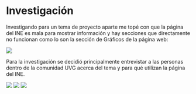 # Investigación

Investigando para un tema de proyecto aparte me topé con que la página del INE
es mala para mostrar información y hay secciones que directamente no funcionan
como lo son la sección de Gráficos de la página web:

![](./imgs/graph_web_page.jpg)

Para la investigación se decidió principalmente entrevistar a las personas
dentro de la comunidad UVG acerca del tema y para qué utilizan la página del
INE.

![](./imgs/forms-1.png) ![](./imgs/forms-2.png) ![](./imgs/forms-3.png)
